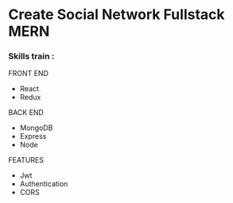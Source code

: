 # Create Social Network Fullstack MERN

### Skills train :

FRONT END
- React
- Redux

BACK END
- MongoDB
- Express
- Node

FEATURES
- Jwt
- Authentication
- CORS
